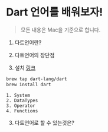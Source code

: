 # Dart 언어를 배워보자!

> 모든 내용은 Mac을 기준으로 합니다.

1. 다트언어란?
2. 다트언어의 장단점

3. 설치 [링크](https://dart.dev/get-dart)

```bash
brew tap dart-lang/dart
brew install dart
```

    1. System
    2. DataTypes
    3. Operator
    4. Functions

<!-- - Variables
- Control flow statements
  - IF
  - FOR
  - WHILE
- Functions
- Comments
- Imports
- Classes
- Inheritance
- Mixins
- Interfaces and abstract classes
- Async
- Exceptions -->

3. 다트언어로 할 수 있는것은?
